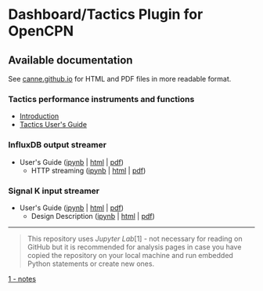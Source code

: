# Dashboard/Tactics Plugin for OpenCPN

## Available documentation

See [canne.github.io](https://canne.github.io/) for HTML and PDF files in more readable format.

### Tactics performance instruments and functions
* [Introduction](Tactics.md)
* [Tactics User's Guide](tactics_pi.pdf)

### InfluxDB output streamer
* User's Guide ([ipynb](influxdb/InfluxDBStreamer.ipynb) | [html](influxdb/InfluxDBStreamer.html) | [pdf](influxdb/InfluxDBStreamer.pdf))
    * HTTP streaming ([ipynb](influxdb/StreamingToDockerInfluxDB.ipynb) | [html](influxdb/StreamingToDockerInfluxDB.html) | [pdf](influxdb/StreamingToDockerInfluxDB.pdf))

### Signal K input streamer
* User's Guide ([ipynb](signalk/SignalKInputStreamerUsage.ipynb) | [html](signalk/SignalKInputStreamerUsage.html) | [pdf](signalk/SignalKInputStreamerUsage.pdf))
    * Design Description ([ipynb](signalk/SignalKInputStreamer.ipynb) | [html](signalk/SignalKInputStreamer.html) | [pdf](signalk/SignalKInputStreamer.pdf))


---
> This repository uses _Jupyter Lab_[1] - not necessary for reading on GitHub but it is recommended for analysis pages in case you have copied the repository on your local machine and run embedded Python statements or create new ones.

[1 - notes](jupyter/notes.md)
